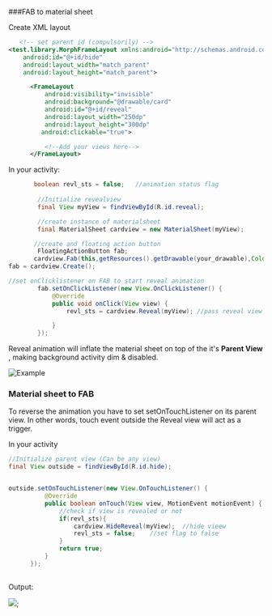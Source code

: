  ###FAB to material sheet

  Create XML layout
```xml
   <!-- set parent id (compulsorily) -->
<test.library.MorphFrameLayout xmlns:android="http://schemas.android.com/apk/res/android"
    android:id="@+id/hide"
    android:layout_width="match_parent"
    android:layout_height="match_parent">

      <FrameLayout
          android:visibility="invisible"
          android:background="@drawable/card"
          android:id="@+id/reveal"
          android:layout_width="250dp"
          android:layout_height="300dp"
         android:clickable="true">

          <!--Add your views here-->
      </FrameLayout>
```
 In your activity:
```java
       boolean revl_sts = false;   //animation status flag
		
        //Initialize revealview
        final View myView = findViewById(R.id.reveal);

        //create instance of materialsheet
        final MaterialSheet cardview = new MaterialSheet(myView);

       //create and floating action button
        FloatingActionButton fab;
       cardview.Fab(this,getResources().getDrawable(your_drawable),Color.parseColor("#FFFF00"),72); 
fab = cardview.Create();  

//set onClicklistener on FAB to start reveal animation
        fab.setOnClickListener(new View.OnClickListener() {
            @Override
            public void onClick(View view) {
                revl_sts = cardview.Reveal(myView); //pass reveal view

            }
        });
```
Reveal animation will inflate the material sheet on top of the it's **Parent View** ,
making background activity dim & disabled.

![Example ](https://github.com/Adirockzz95/FABtransitions/blob/master/art/sample1.jpg?raw=true)

 ### **Material sheet to FAB**

  To reverse the animation you have to set setOnTouchListener on its parent view.
  In other words, touch event outside the Reveal view will act as a trigger.
  
  In your activity
  
  ```java
  //Initialize parent view (Can be any view)
  final View outside = findViewById(R.id.hide);
  
  
  outside.setOnTouchListener(new View.OnTouchListener() {
            @Override
            public boolean onTouch(View view, MotionEvent motionEvent) {
                //check if view is revealed or not
                if(revl_sts){
                    cardview.HideReveal(myView);  //hide vieew
                    revl_sts = false;    //set flag to false
                }
                return true;
            }
        });
      
  ```    
  Output:
  
  ![ ](https://github.com/Adirockzz95/FABtransitions/blob/master/art/sample2.gif?raw=true);
  
  
  
  
  
